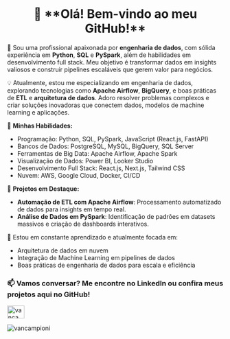 <h1 align="center">👋 **Olá! Bem-vindo ao meu GitHub!**</h1>

🎯 Sou uma profissional apaixonada por **engenharia de dados**, com sólida experiência em **Python**, **SQL** e **PySpark**, além de habilidades em desenvolvimento full stack. Meu objetivo é transformar dados em insights valiosos e construir pipelines escaláveis que gerem valor para negócios.

💡 Atualmente, estou me especializando em engenharia de dados, explorando tecnologias como **Apache Airflow**, **BigQuery**, e boas práticas de **ETL** e **arquitetura de dados**. Adoro resolver problemas complexos e criar soluções inovadoras que conectem dados, modelos de machine learning e aplicações.

🚀 **Minhas Habilidades:**  
- Programação: Python, SQL, PySpark, JavaScript (React.js, FastAPI)  
- Bancos de Dados: PostgreSQL, MySQL, BigQuery, SQL Server
- Ferramentas de Big Data: Apache Airflow, Apache Spark
- Visualização de Dados: Power BI, Looker Studio  
- Desenvolvimento Full Stack: React.js, Next.js, Tailwind CSS
- Nuvem: AWS, Google Cloud, Docker, CI/CD

📂 **Projetos em Destaque:**  
- **Automação de ETL com Apache Airflow**: Processamento automatizado de dados para insights em tempo real.  
- **Análise de Dados em PySpark**: Identificação de padrões em datasets massivos e criação de dashboards interativos.

🌱 Estou em constante aprendizado e atualmente focada em:  
- Arquitetura de dados em nuvem  
- Integração de Machine Learning em pipelines de dados  
- Boas práticas de engenharia de dados para escala e eficiência  

<h3 align="left">📫 Vamos conversar? Me encontre no LinkedIn ou confira meus projetos aqui no GitHub!</h3>
<p align="left">
<a href="https://linkedin.com/in/vancampioni" target="blank"><img align="center" src="https://raw.githubusercontent.com/rahuldkjain/github-profile-readme-generator/master/src/images/icons/Social/linked-in-alt.svg" alt="vancampioni" height="30" width="40" /></a>
</p>


<p><img align="center" src="https://github-readme-stats.vercel.app/api/top-langs?username=vancampioni&show_icons=true&locale=en&layout=compact" alt="vancampioni" /></p>
